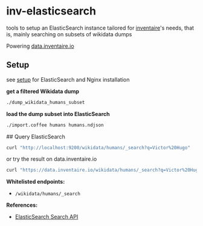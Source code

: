 # inv-elasticsearch

tools to setup an ElasticSearch instance tailored for [inventaire](http://github.com/inventaire/inventaire)'s needs, that is, mainly searching on subsets of wikidata dumps

Powering [data.inventaire.io](https://data.inventaire.io)

## Setup
see [setup](./SETUP.md) for ElasticSearch and Nginx installation

**get a filtered Wikidata dump**
```sh
./dump_wikidata_humans_subset
```

**load the dump subset into ElasticSearch**
```sh
./import.coffee humans humans.ndjson
```

## Query ElasticSearch

```sh
curl "http://localhost:9200/wikidata/humans/_search?q=Victor%20Hugo"
```
or try the result on data.inventaire.io
```sh
curl "https://data.inventaire.io/wikidata/humans/_search?q=Victor%20Hugo"
```

**Whitelisted endpoints:**
* `/wikidata/humans/_search`

**References:**
* [ElasticSearch Search API](https://www.elastic.co/guide/en/elasticsearch/reference/current/search-search.html)

